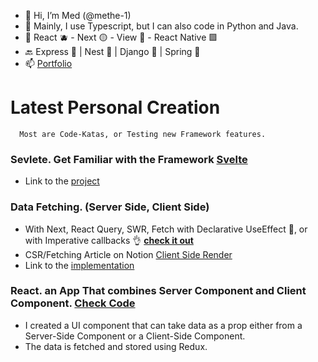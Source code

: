 - 👋 Hi, I’m Med (@methe-1)
- 👀 Mainly, I use Typescript, but I can also code in Python and Java.
- 🌱 React 🫐 - Next 🟡 - View 🐸 - React Native 🟪
- 🔙 Express 🌲 | Nest 🧧 | Django 🎋 | Spring 🍃
- 📫 [Portfolio](https://methe-1.github.io/pf/)

# Latest Personal Creation 
      Most are Code-Katas, or Testing new Framework features.

### Sevlete. Get Familiar with the Framework [Svelte](https://github.com/sveltejs/kit/tree/master/packages/create-svelte)
   - Link to the [project](https://svelte-fifa-qbu97afcp-methe.vercel.app)
### Data Fetching. (Server Side, Client Side) 
   - With Next, React Query, SWR, Fetch with Declarative UseEffect 🤮, or with Imperative callbacks 👌 [**check it out**](https://fifa-test-methe.vercel.app)
   - CSR/Fetching Article on Notion [Client Side Render](https://locrian-haddock-df9.notion.site/How-To-CSR-Client-Side-Render-Fetch-2bc490d5b4a9482c9f70e9283e680d50)
   - Link to the [implementation](https://fifa-test-methe.vercel.app)

### React. an App That combines Server Component and Client Component. [Check Code](https://github.com/methe-1/Next-Combine-SSR-With-SSG) 
- I created a UI component that can take data as a prop either from a Server-Side Component or a Client-Side Component. 
- The data is fetched and stored using Redux. 
